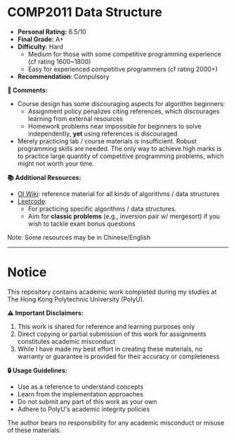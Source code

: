 # COMP2011 Data Structure

- **Personal Rating:** 6.5/10
- **Final Grade:** A+
- **Difficulty**: Hard
  - Medium for those with some competitive programming experience (cf rating 1600~1800)
  - Easy for experienced competitive programmers (cf rating 2000+)
- **Recommendation**: Compulsory
  
**💭 Comments:**
- Course design has some discouraging aspects for algorithm beginners:
  + Assignment policy penalizes citing references, which discourages learning from external resources
  + Homework problems near impossible for beginners to solve independently, **yet** using references is discouraged
- Merely practicing lab / course materials is insufficient. Robust programming skills are needed. The only way to achieve high marks is to practice large quantity of competitive programming problems, which might not worth your time.

**📚 Additional Resources:**
- [OI Wiki](https://oi-wiki.org/ds/): reference material for all kinds of algorithms / data structures
- [Leetcode](https://leetcode.com):
  - For practicing specific algorithms / data structures.
  - Aim for **classic problems** (e.g., inversion pair w/ mergesort) if you wish to tackle exam bonus questions

Note: Some resources may be in Chinese/English

---

# Notice

This repository contains academic work completed during my studies at The Hong Kong Polytechnic University (PolyU). 

**⚠️ Important Disclaimers:**
1. This work is shared for reference and learning purposes only
2. Direct copying or partial submission of this work for assignments constitutes academic misconduct
3. While I have made my best effort in creating these materials, no warranty or guarantee is provided for their accuracy or completeness

**🔒 Usage Guidelines:**
- Use as a reference to understand concepts
- Learn from the implementation approaches
- Do not submit any part of this work as your own
- Adhere to PolyU's academic integrity policies

The author bears no responsibility for any academic misconduct or misuse of these materials.
